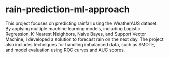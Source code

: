 # rain-prediction-ml-approach
This project focuses on predicting rainfall using the WeatherAUS dataset. By applying multiple machine learning models, including Logistic Regression, K-Nearest Neighbors, Naive Bayes, and Support Vector Machine, I developed a solution to forecast rain on the next day. The project also includes techniques for handling imbalanced data, such as SMOTE, and model evaluation using ROC curves and AUC scores.
